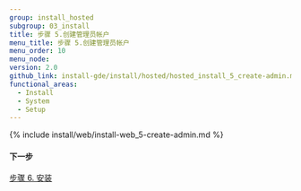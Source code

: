 ```yaml
---
group: install_hosted
subgroup: 03_install
title: 步骤 5.创建管理员帐户
menu_title: 步骤 5.创建管理员帐户
menu_order: 10
menu_node:
version: 2.0
github_link: install-gde/install/hosted/hosted_install_5_create-admin.md
functional_areas:
  - Install
  - System
  - Setup
---
```


{% include install/web/install-web_5-create-admin.md %}

#### 下一步
<a href="{{ page.baseurl }}/install-gde/install/hosted/hosted_install_6_install.html">步骤 6. 安装</a>

